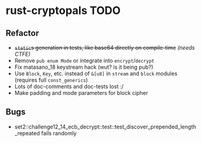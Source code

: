 # rust-cryptopals TODO

## Refactor

- ~~`static`s generation in tests, like base64 directly on compile-time~~ *(needs CTFE)*
- Remove `pub enum Mode` or integrate into `encrypt`/`decrypt`
- Fix matasano_18 keystream hack (wut? is it being pub?)
- Use `Block`, `Key`, etc. instead of `&[u8]` in `stream` and `block` modules (requires full `const_generics`)
- Lots of doc-comments and doc-tests lost :/
- Make padding and mode parameters for block cipher

## Bugs

- set2::challenge12_14_ecb_decrypt::test::test_discover_prepended_length_repeated fails randomly
